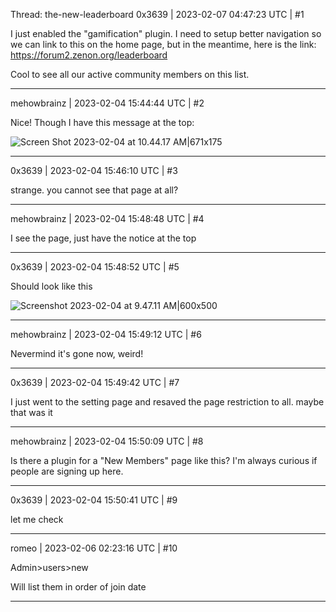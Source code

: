 Thread: the-new-leaderboard
0x3639 | 2023-02-07 04:47:23 UTC | #1

I just enabled the "gamification" plugin.  I need to setup better navigation so we can link to this on the home page, but in the meantime, here is the link:  https://forum2.zenon.org/leaderboard

Cool to see all our active community members on this list.

-------------------------

mehowbrainz | 2023-02-04 15:44:44 UTC | #2

Nice! Though I have this message at the top:

![Screen Shot 2023-02-04 at 10.44.17 AM|671x175](upload://vOvb0dBDk6Ig7yuO8XyRwQIEMBE.png)

-------------------------

0x3639 | 2023-02-04 15:46:10 UTC | #3

strange.  you cannot see that page at all?

-------------------------

mehowbrainz | 2023-02-04 15:48:48 UTC | #4

I see the page, just have the notice at the top

-------------------------

0x3639 | 2023-02-04 15:48:52 UTC | #5

Should look like this

![Screenshot 2023-02-04 at 9.47.11 AM|600x500](upload://aTXVm6xdRbAqDwUCI80bSHbQLEz.png)

-------------------------

mehowbrainz | 2023-02-04 15:49:12 UTC | #6

Nevermind it's gone now, weird!

-------------------------

0x3639 | 2023-02-04 15:49:42 UTC | #7

I just went to the setting page and resaved the page restriction to all.  maybe that was it

-------------------------

mehowbrainz | 2023-02-04 15:50:09 UTC | #8

Is there a plugin for a "New Members" page like this? I'm always curious if people are signing up here.

-------------------------

0x3639 | 2023-02-04 15:50:41 UTC | #9

let me check

-------------------------

romeo | 2023-02-06 02:23:16 UTC | #10

Admin>users>new

Will list them in order of join date

-------------------------

